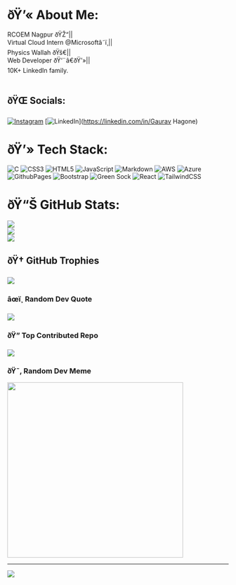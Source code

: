 # ðŸ’« About Me:
RCOEM Nagpur ðŸŽ“|| <br>Virtual Cloud Intern @Microsoftâ˜ï¸||<br>Physics Wallah ðŸš€||<br>Web Developer ðŸ‘¨â€ðŸ’»||<br>10K+ LinkedIn family.<br><br>


## ðŸŒ Socials:
[![Instagram](https://img.shields.io/badge/Instagram-%23E4405F.svg?logo=Instagram&logoColor=white)](https://instagram.com/gauravagone) [![LinkedIn](https://img.shields.io/badge/LinkedIn-%230077B5.svg?logo=linkedin&logoColor=white)](https://linkedin.com/in/Gaurav Hagone) 

# ðŸ’» Tech Stack:
![C](https://img.shields.io/badge/c-%2300599C.svg?style=for-the-badge&logo=c&logoColor=white) ![CSS3](https://img.shields.io/badge/css3-%231572B6.svg?style=for-the-badge&logo=css3&logoColor=white) ![HTML5](https://img.shields.io/badge/html5-%23E34F26.svg?style=for-the-badge&logo=html5&logoColor=white) ![JavaScript](https://img.shields.io/badge/javascript-%23323330.svg?style=for-the-badge&logo=javascript&logoColor=%23F7DF1E) ![Markdown](https://img.shields.io/badge/markdown-%23000000.svg?style=for-the-badge&logo=markdown&logoColor=white) ![AWS](https://img.shields.io/badge/AWS-%23FF9900.svg?style=for-the-badge&logo=amazon-aws&logoColor=white) ![Azure](https://img.shields.io/badge/azure-%230072C6.svg?style=for-the-badge&logo=microsoftazure&logoColor=white) ![GithubPages](https://img.shields.io/badge/github%20pages-121013?style=for-the-badge&logo=github&logoColor=white) ![Bootstrap](https://img.shields.io/badge/bootstrap-%238511FA.svg?style=for-the-badge&logo=bootstrap&logoColor=white) ![Green Sock](https://img.shields.io/badge/green%20sock-88CE02?style=for-the-badge&logo=greensock&logoColor=white) ![React](https://img.shields.io/badge/react-%2320232a.svg?style=for-the-badge&logo=react&logoColor=%2361DAFB) ![TailwindCSS](https://img.shields.io/badge/tailwindcss-%2338B2AC.svg?style=for-the-badge&logo=tailwind-css&logoColor=white)
# ðŸ“Š GitHub Stats:
![](https://github-readme-stats.vercel.app/api?username=Gauravbhau&theme=vision-friendly-dark&hide_border=false&include_all_commits=false&count_private=false)<br/>
![](https://github-readme-streak-stats.herokuapp.com/?user=Gauravbhau&theme=vision-friendly-dark&hide_border=false)<br/>
![](https://github-readme-stats.vercel.app/api/top-langs/?username=Gauravbhau&theme=vision-friendly-dark&hide_border=false&include_all_commits=false&count_private=false&layout=compact)

## ðŸ† GitHub Trophies
![](https://github-profile-trophy.vercel.app/?username=Gauravbhau&theme=radical&no-frame=false&no-bg=false&margin-w=4)

### âœï¸ Random Dev Quote
![](https://quotes-github-readme.vercel.app/api?type=vetical&theme=radical)

### ðŸ” Top Contributed Repo
![](https://github-contributor-stats.vercel.app/api?username=Gauravbhau&limit=5&theme=dark&combine_all_yearly_contributions=true)

### ðŸ˜‚ Random Dev Meme
<img src='https://randommeme-five.vercel.app/' style="height: 400px;"/>

---
[![](https://visitcount.itsvg.in/api?id=Gauravbhau&icon=0&color=0)](https://visitcount.itsvg.in)

<!-- Proudly created with GPRM ( https://gprm.itsvg.in ) -->
